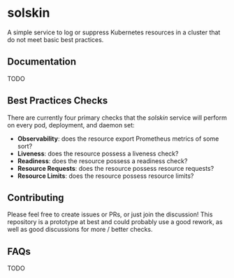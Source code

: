 # solskin
A simple service to log or suppress Kubernetes resources in a cluster that do not meet basic best practices.

## Documentation
TODO

## Best Practices Checks
There are currently four primary checks that the _solskin_ service will perform on every pod, deployment, and daemon set:
  - **Observability**: does the resource export Prometheus metrics of some sort?
  - **Liveness**: does the resource possess a liveness check?
  - **Readiness**: does the resource possess a readiness check?
  - **Resource Requests**: does the resource possess resource requests?
  - **Resource Limits**: does the resource possess resource limits?

## Contributing
Please feel free to create issues or PRs, or just join the discussion! This repository is a prototype at best and could probably use a good rework, as well as good discussions for more / better checks.

## FAQs
TODO
